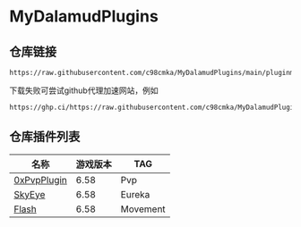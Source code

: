 # MyDalamudPlugins

## 仓库链接

```
https://raw.githubusercontent.com/c98cmka/MyDalamudPlugins/main/pluginmaster.json
```

 下载失败可尝试github代理加速网站，例如
```
https://ghp.ci/https://raw.githubusercontent.com/c98cmka/MyDalamudPlugins/main/pluginmaster.json
```

## 仓库插件列表

| 名称 | 游戏版本 | TAG |
|----------|----------|----------|
| [0xPvpPlugin](https://github.com/c98cmka/0xPvpPlugin) | 6.58 | Pvp |
| [SkyEye](https://github.com/c98cmka/SkyEye) | 6.58 | Eureka |
| [Flash](https://github.com/c98cmka/Flash) | 6.58 | Movement |

